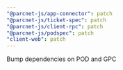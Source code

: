 ```yaml
---
"@parcnet-js/app-connector": patch
"@parcnet-js/ticket-spec": patch
"@parcnet-js/client-rpc": patch
"@parcnet-js/podspec": patch
"client-web": patch
---
```


Bump dependencies on POD and GPC

